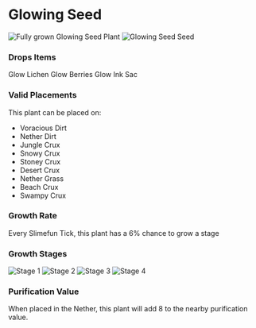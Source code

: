 # Glowing Seed

![Fully grown Glowing Seed Plant](https://mc-heads.net/head/42d66c718e4896940c385505ea3a4c49b51d4a3c038b8ca00df47fa1d79ee48a) ![Glowing Seed Seed](https://mc-heads.net/head/660e8f971fcc83cf57a3e15b458317119e9f623d441bbf197e68125c80a23f30)

### Drops Items

Glow Lichen
Glow Berries
Glow Ink Sac


### Valid Placements

This plant can be placed on:

- Voracious Dirt
- Nether Dirt
- Jungle Crux
- Snowy Crux
- Stoney Crux
- Desert Crux
- Nether Grass
- Beach Crux
- Swampy Crux


### Growth Rate

Every Slimefun Tick, this plant has a 6% chance to grow a stage

### Growth Stages

![Stage 1](https://mc-heads.net/head/e5b482e148ea851380d74d04072ece4c0c892fd2b217350522b93db355fb561f) ![Stage 2](https://mc-heads.net/head/e5ab927ea02d5f08bcdc51f5c09292e777f3ff50dac703078d9fc4d904f3f1f0) ![Stage 3](https://mc-heads.net/head/5e7d330785f79365de04030208a4ab59ba78435116ffa6ad4036aa15524425dd) ![Stage 4](https://mc-heads.net/head/519bddfb0263abc57ab94091c09edbec0216bbd6674e6911497efe469cf01c65)

### Purification Value

When placed in the Nether, this plant will add 8 to the nearby purification value.